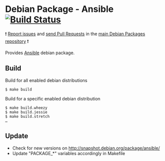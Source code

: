 # Debian Package - Ansible [![Build Status](https://travis-ci.org/manala/debian-package-ansible.svg?branch=master)](https://travis-ci.org/manala/debian-package-ansible)

:exclamation: [Report issues](https://github.com/manala/debian-packages/issues) and [send Pull Requests](https://github.com/manala/debian-packages/pulls) in the [main Debian Packages repository](https://github.com/manala/debian-packages) :exclamation:

Provides [Ansible](https://www.ansible.com/) debian package.

## Build

Build for all enabled debian distributions

```
$ make build
```

Build for a specific enabled debian distribution

```
$ make build.wheezy
$ make build.jessie
$ make build.stretch
…
```

## Update

* Check for new versions on http://snapshot.debian.org/package/ansible/
* Update "PACKAGE_*" variables accordingly in Makefile
